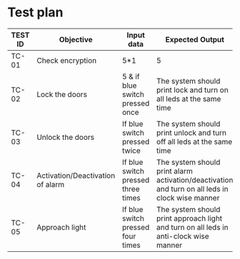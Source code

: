 # Test plan

|TEST ID|Objective|Input data| Expected Output|
|-------|-----|------|-------|
|TC-01|Check encryption|5*1 |5 |
|TC-02|Lock the doors|5 & if blue switch pressed once|The system should print lock and turn on all leds at the same time |
|TC-03|Unlock the doors|If blue switch pressed twice|The system should print unlock and turn off all leds at the same time|
|TC-04|Activation/Deactivation of alarm|If blue switch pressed three times|The system should print alarm activation/deactivation and turn on all leds in clock wise manner|
|TC-05|Approach light|If blue switch pressed four times|The system should print approach light and turn on all leds in anti-clock wise manner|
